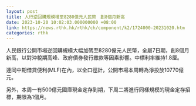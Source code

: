 ```yaml
---
layout: post
title: 人行逆回購規模增至8280億元人民幣　創8個月新高
date: 2023-10-20 10:02:03.000000000 +08:00
link: https://news.rthk.hk/rthk/ch/component/k2/1724000-20231020.htm
categories: rthk
---
```


人民銀行公開市場逆回購規模大幅加碼至8280億元人民幣，全屬7日期，創8個月新高，以對沖稅期高峰、政府債券發行繳款等因素影響。中標利率維持1.8厘。

連同中期借貸便利(MLF)在內，以全口徑計，公開市場本周轉為淨投放10770億元。

另外，本周一有500億元國庫現金定存到期，下周二將進行同樣規模的現金定存招標，期限為1個月。
